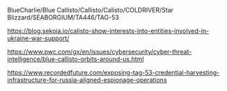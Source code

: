 BlueCharlie/Blue Callisto/Callisto/Calisto/COLDRIVER/Star Blizzard/SEABORGIUM/TA446/TAG-53

https://blog.sekoia.io/calisto-show-interests-into-entities-involved-in-ukraine-war-support/

https://www.pwc.com/gx/en/issues/cybersecurity/cyber-threat-intelligence/blue-callisto-orbits-around-us.html

https://www.recordedfuture.com/exposing-tag-53-credential-harvesting-infrastructure-for-russia-aligned-espionage-operations

